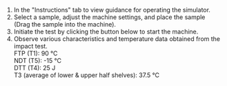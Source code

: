 1. In the "Instructions" tab to view guidance for operating the simulator.<br>
2. Select a sample, adjust the machine settings, and place the sample (Drag the sample into the machine).<br>
3. Initiate the test by clicking the button below to start the machine.<br>
4. Observe various characteristics and temperature data obtained from the impact test.<br>
FTP (T1): 90 ℃<br>
NDT (T5): -15 ℃<br>
DTT (T4): 25 J<br>
T3 (average of lower & upper half shelves): 37.5 ℃

